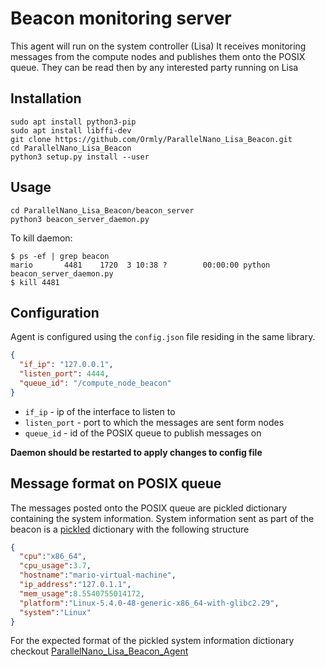 # Beacon monitoring server

This agent will run on the system controller (Lisa) 
It receives monitoring messages from the compute nodes and publishes them onto the POSIX queue.
They can be read then by any interested party running on Lisa

## Installation 
```shell script
sudo apt install python3-pip
sudo apt install libffi-dev
git clone https://github.com/Ormly/ParallelNano_Lisa_Beacon.git
cd ParallelNano_Lisa_Beacon
python3 setup.py install --user
``` 

## Usage
```shell script
cd ParallelNano_Lisa_Beacon/beacon_server
python3 beacon_server_daemon.py
```

To kill daemon:

```shell script
$ ps -ef | grep beacon
mario       4481    1720  3 10:38 ?        00:00:00 python beacon_server_daemon.py
$ kill 4481
```

## Configuration
Agent is configured using the ```config.json``` file residing in the same library.

```json
{
  "if_ip": "127.0.0.1",
  "listen_port": 4444,
  "queue_id": "/compute_node_beacon"
}
```
* ```if_ip``` - ip of the interface to listen to
* ```listen_port``` - port to which the messages are sent form nodes
* ```queue_id``` - id of the POSIX queue to publish messages on 

**Daemon should be restarted to apply changes to config file**

## Message format on POSIX queue
The messages posted onto the POSIX queue are pickled dictionary containing the system information.
System information sent as part of the beacon is a [pickled](https://docs.python.org/3.6/library/pickle.html) dictionary with the following structure
```json
{
  "cpu":"x86_64",
  "cpu_usage":3.7,
  "hostname":"mario-virtual-machine",
  "ip_address":"127.0.1.1",
  "mem_usage":8.5540755014172,
  "platform":"Linux-5.4.0-48-generic-x86_64-with-glibc2.29",
  "system":"Linux"
} 
```

For the expected format of the pickled system information dictionary checkout [ParallelNano_Lisa_Beacon_Agent](https://github.com/Ormly/ParallelNano_Lisa_Beacon_Agent)
